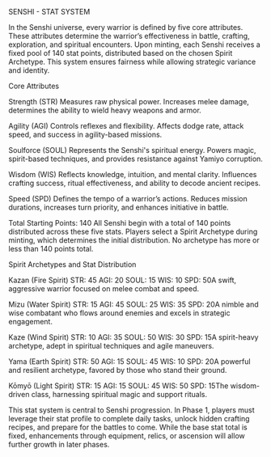 SENSHI - STAT SYSTEM

In the Senshi universe, every warrior is defined by five core attributes. These attributes determine the warrior’s effectiveness in battle, crafting, exploration, and spiritual encounters. Upon minting, each Senshi receives a fixed pool of 140 stat points, distributed based on the chosen Spirit Archetype. This system ensures fairness while allowing strategic variance and identity.

Core Attributes

Strength (STR)
Measures raw physical power. Increases melee damage, determines the ability to wield heavy weapons and armor.

Agility (AGI)
Controls reflexes and flexibility. Affects dodge rate, attack speed, and success in agility-based missions.

Soulforce (SOUL)
Represents the Senshi's spiritual energy. Powers magic, spirit-based techniques, and provides resistance against Yamiyo corruption.

Wisdom (WIS)
Reflects knowledge, intuition, and mental clarity. Influences crafting success, ritual effectiveness, and ability to decode ancient recipes.

Speed (SPD)
Defines the tempo of a warrior’s actions. Reduces mission durations, increases turn priority, and enhances initiative in battle.

Total Starting Points: 140
All Senshi begin with a total of 140 points distributed across these five stats. Players select a Spirit Archetype during minting, which determines the initial distribution. No archetype has more or less than 140 points total.

Spirit Archetypes and Stat Distribution

Kazan (Fire Spirit)
STR: 45  AGI: 20  SOUL: 15  WIS: 10  SPD: 50A swift, aggressive warrior focused on melee combat and speed.

Mizu (Water Spirit)
STR: 15  AGI: 45  SOUL: 25  WIS: 35  SPD: 20A nimble and wise combatant who flows around enemies and excels in strategic engagement.

Kaze (Wind Spirit)
STR: 10  AGI: 35  SOUL: 50  WIS: 30  SPD: 15A spirit-heavy archetype, adept in spiritual techniques and agile maneuvers.

Yama (Earth Spirit)
STR: 50  AGI: 15  SOUL: 45  WIS: 10  SPD: 20A powerful and resilient archetype, favored by those who stand their ground.

Kōmyō (Light Spirit)
STR: 15  AGI: 15  SOUL: 45  WIS: 50  SPD: 15The wisdom-driven class, harnessing spiritual magic and support rituals.

This stat system is central to Senshi progression. In Phase 1, players must leverage their stat profile to complete daily tasks, unlock hidden crafting recipes, and prepare for the battles to come. While the base stat total is fixed, enhancements through equipment, relics, or ascension will allow further growth in later phases.
